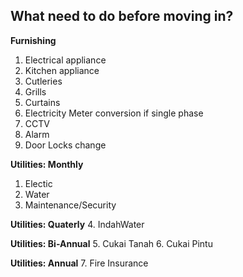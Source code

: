 ## What need to do before moving in? 

**Furnishing**
1. Electrical appliance
2. Kitchen appliance
3. Cutleries
4. Grills
5. Curtains
6. Electricity Meter conversion if single phase
7. CCTV
8. Alarm
9. Door Locks change

**Utilities: Monthly**
1. Electic
2. Water
3. Maintenance/Security

**Utilities: Quaterly**
4. IndahWater

**Utilities: Bi-Annual**
5. Cukai Tanah
6. Cukai Pintu

**Utilities: Annual**
7. Fire Insurance

